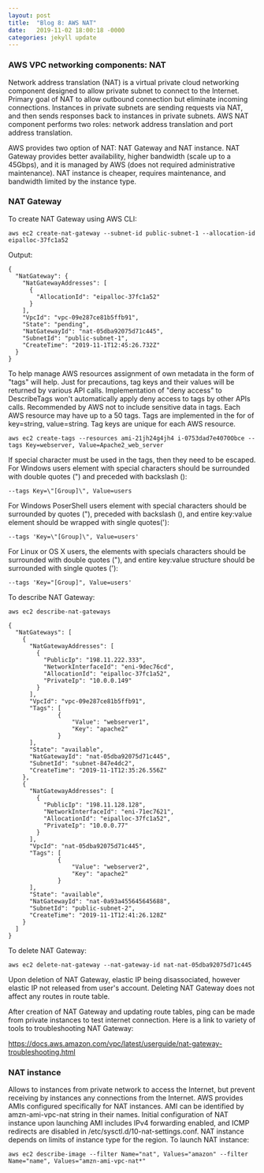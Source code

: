 ```yaml
---
layout: post
title:  "Blog 8: AWS NAT"
date:   2019-11-02 18:00:18 -0000
categories: jekyll update
---
```


<h3>AWS VPC networking components: NAT</h3>

Network address translation (NAT) is a virtual private cloud networking component designed to allow private subnet to connect to the Internet. Primary goal of NAT to allow outbound connection but eliminate incoming connections. Instances in private subnets are sending requests via NAT, and then sends responses back to instances in private subnets. AWS NAT component performs two roles: network address translation and port address translation.

AWS provides two option of NAT: NAT Gateway and NAT instance. NAT Gateway provides better availability, higher bandwidth (scale up to a 45Gbps), and it is managed by AWS (does not required administrative maintenance). NAT instance is cheaper, requires maintenance, and bandwidth limited by the instance type.

<h3>NAT Gateway</h3>

To create NAT Gateway using AWS CLI:

    aws ec2 create-nat-gateway --subnet-id public-subnet-1 --allocation-id eipalloc-37fc1a52

Output:

    {
      "NatGateway": {
        "NatGatewayAddresses": [
          {
            "AllocationId": "eipalloc-37fc1a52"
          }
        ],
        "VpcId": "vpc-09e287ce81b5ffb91",
        "State": "pending",
        "NatGatewayId": "nat-05dba92075d71c445",
        "SubnetId": "public-subnet-1",
        "CreateTime": "2019-11-1T12:45:26.732Z"
      }
    }

To help manage AWS resources assignment of own metadata in the form of "tags" will help. Just for precautions, tag keys and their values will be returned by various API calls. Implementation of "deny access" to DescribeTags won't automatically apply deny access to tags by other APIs calls. Recommended by AWS not to include sensitive data in tags. Each AWS resource may have up to a 50 tags. Tags are implemented in the for of key=string, value=string. Tag keys are unique for each AWS resource.

    aws ec2 create-tags --resources ami-21jh24g4jh4 i-0753dad7e4070Obce --tags Key=webserver, Value=Apache2_web_server

If special character must be used in the tags, then they need to be escaped. For Windows users element with special characters should be surrounded with double quotes (") and preceded with backslash (\):

    --tags Key=\"[Group]\", Value=users

For Windows PoserShell users element with special characters should be surrounded by quotes ("), preceded with backslash (\), and entire key:value element should be wrapped with single quotes('):

    --tags 'Key=\"[Group]\", Value=users'

For Linux or OS X users, the elements with specials characters should be surrounded with double quotes ("), and entire key:value structure should be surrounded with single quotes ('):

    --tags 'Key="[Group]", Value=users'

To describe NAT Gateway:

    aws ec2 describe-nat-gateways

    {
      "NatGateways": [
        {
          "NatGatewayAddresses": [
            {
              "PublicIp": "198.11.222.333",
              "NetworkInterfaceId": "eni-9dec76cd",
              "AllocationId": "eipalloc-37fc1a52",
              "PrivateIp": "10.0.0.149"
            }
          ],
          "VpcId": "vpc-09e287ce81b5ffb91",
          "Tags": [
                  {
                      "Value": "webserver1",
                      "Key": "apache2"
                  }
          ],
          "State": "available",
          "NatGatewayId": "nat-05dba92075d71c445",
          "SubnetId": "subnet-847e4dc2",
          "CreateTime": "2019-11-1T12:35:26.556Z"
        },
        {
          "NatGatewayAddresses": [
            {
              "PublicIp": "198.11.128.128",
              "NetworkInterfaceId": "eni-71ec7621",
              "AllocationId": "eipalloc-37fc1a52",
              "PrivateIp": "10.0.0.77"
            }
          ],
          "VpcId": "nat-05dba92075d71c445",
          "Tags": [
                  {
                      "Value": "webserver2",
                      "Key": "apache2"
                  }
          ],
          "State": "available",
          "NatGatewayId": "nat-0a93a455645645688",
          "SubnetId": "public-subnet-2",
          "CreateTime": "2019-11-1T12:41:26.128Z"
        }
      ]
    }

To delete NAT Gateway:

    aws ec2 delete-nat-gateway --nat-gateway-id nat-nat-05dba92075d71c445

Upon deletion of NAT Gateway, elastic IP being disassociated, however elastic IP not released from user's account. Deleting NAT Gateway does not affect any routes in route table.

After creation of NAT Gateway and updating route tables, ping can be made from private instances to test internet connection.
Here is a link to variety of tools to troubleshooting NAT Gateway:

https://docs.aws.amazon.com/vpc/latest/userguide/nat-gateway-troubleshooting.html


<h3>NAT instance</h3>

Allows to instances from private network to access the Internet, but prevent receiving by instances any connections from the Internet. AWS provides AMIs configured specifically for NAT instances. AMI can be identified by amzn-ami-vpc-nat string in their names. Initial configuration of NAT instance upon launching AMI includes IPv4 forwarding enabled, and ICMP redirects are disabled in /etc/sysctl.d/10-nat-settings.conf. NAT instance depends on limits of instance type for the region. To launch NAT instance:

    aws ec2 describe-image --filter Name="nat", Values="amazon" --filter Name="name", Values="amzn-ami-vpc-nat*"






[jekyll-docs]: https://jekyllrb.com/docs/home
[jekyll-gh]:   https://github.com/jekyll/jekyll
[jekyll-talk]: https://talk.jekyllrb.com/
